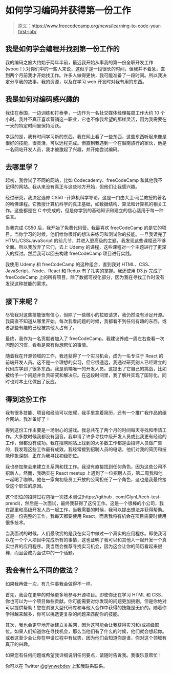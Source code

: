 # 如何学习编码并获得第一份工作

> 原文：<https://www.freecodecamp.org/news/learning-to-code-your-first-job/>

## 我是如何学会编程并找到第一份工作的

我的编码之旅大约始于两年半前，最近我开始从事我的第一份全职开发工作(wooo！).对你们中的一些人来说，这似乎是一段很长的时间，但我并不着急，直到两个月前我才开始找工作。许多人做得更快，我可能准备了一段时间。所以我决定分享我的故事，我的资源，以及在学习 web 开发时对我有用的东西。

## 我是如何对编码感兴趣的

我住在泰国，一边训练和打泰拳，一边作为一名社交媒体经理每周工作大约 10 个小时。我并不真正喜欢营销这一职业，它也不像我希望的那样灵活，因为我需要在一天的特定时间里保持活跃。

幸运的是，我有时间学习新的东西。我在网上看了一些东西，这些东西听起来像是很好的技能，很灵活，可以远程完成。但直到我遇到一个在越南旅行的家伙，他是一名网站开发人员，我才被激起了兴趣，并开始尝试编码。

## 去哪里学？

起初，我尝试了不同的网站，比如 Codecademy、freeCodeCamp 和其他我不记得的网站。我从来没有真正与这些地方开始，但他们让我感兴趣。

经过研究，我决定选修 CS50 -计算机科学导论，这是一门由大卫·马兰教授的著名的哈佛课程。它教授计算机科学的真正基础，如数据结构、算法和计算机的相关工作。这些都是在 C 中完成的，但是你学到的基础知识和建立的信心适用于每一种语言。

当我完成 CS50 后，我开始了免费代码营。我最喜欢 freeCodeCamp 的是它的项目。当你学习的时候，他们给你很好的想法来练习和测试你的技能。一旦我读完了 HTML/CSS/JavaScript 的前几节，并进入更高级的主题，我发现这些课程还不够全面。所以我放弃了它们，去上 Udemy 的课程，这些课程对一个主题进行了更深入的探讨。然后我可以回去构建 freeCodeCamp 项目进行实践。

我使用 Udemy 和 freeCodeCamp 的这种组合，直到我对 HTML、CSS、JavaScript、Node、React 和 Redux 有了扎实的掌握。我还使用 D3.js 完成了 freeCodeCamp 上的所有项目，除了数据可视化部分，因为我在寻找工作时没有发现这种技能的需求。

## 接下来呢？

尽管我对这些技能很有信心，但除了一些微小的拉取请求，我仍然没有涉足开源。我简直不知道从哪里开始。每次我看问题的时候，我都看不到任何有趣的东西。或者那些有趣的已经被其他人占有了。

最终，我作为一名贡献者加入了 freeCodeCamp。我建议养成一周左右查看一次问题的习惯，看看是否有你想帮忙的事情。

随着我在开源领域的工作，我还获得了一个实习机会，成为一名专注于 React 的前端开发人员。这不是一个理想的实习，但它很遥远，我通过研究别人已经建立的代码库学到了很多东西。我是前端唯一的开发人员。这提出了它自己的挑战，比如被给予一个问题并负责研究和解决它。在这段时间里，我了解并实现了国际化，同时也对本土化做出了反应。

## 得到这份工作

我有很多技能、项目和经验可以炫耀，我手里拿着简历，还有一个推广我作品的组合网站。我准备好了！

得到这份工作主要是一场耐心的游戏。我总共花了两个月的时间每天寻找和申请工作。大多数时候我都没有回音。我申请了许多寻找中级开发人员或比我更有经验的工作，但都没有成功。我在招聘网站上找到的大多数工作都是由招聘人员做广告的，我发现这些工作最有成效。我经常接到招聘人员的电话，他们对我的简历和技能印象深刻，正在为我寻找初级职位。

我也参加聚会来建立关系网和找工作。我没有直接找到任何角色，因为这些公司不招新人。然而，我确实在 React meetup 上遇到了一位招聘人员，第二周我和他一起喝了咖啡。他在一家向初级员工开放的公司担任了一个角色，这也是我最终接受这个职位的原因。

这个职位的招聘过程包括一次技术测试(https://github . com/GlynL/tech-test-prendi)，然后是一次面试，最终我获得了这份工作。这是一个很棒的小公司，我在那里和高级开发人员一起工作，当我需要的时候，我可以提出想法并获得帮助。这是一份完整的工作，我每天都要使用 React，而且我将有机会在项目需要时使用很多技术。

当我面试的时候，人们最欣赏的是我在实习中做过一个真实的应用程序。即使我可以在一个个人项目中完成所有的事情，这也证明了我可以和其他人一起开发一个真实世界的应用程序。我当然会推荐寻找实习机会，因为这会让你的简历看起来很棒，而且会成为面试中的一个话题。

## 我会有什么不同的做法？

如果我再做一次，有几件事我会做得不一样。

首先，我会在更早的时候更多地参与开源项目。即使你还在学习 HTML 和 CSS，你也可以为一个项目做些贡献。你可能需要对你发现的问题更加挑剔，但是你绝对可以提供帮助！您在浏览大型代码库和与他人合作中获得的技能是无价的。随着你学得越来越多，你可以挑选更复杂的问题来匹配你的技能。

其次，我也会更早地开始建立关系网，因为这可能会让我获得实习和/或初级职位。如果人们知道你在寻找机会，那么当他们有了什么的时候，他们就会想起你。或者这至少会让你在申请过程中有优势，因为他们会知道你是谁，你对这个领域有真正的兴趣。

如果您有任何问题或希望我详细说明任何要点，请随时告诉我。我很乐意帮忙！

你可以在 Twitter [@glynwebdev](https://twitter.com/GlynWebDev) 上和我联系联系。